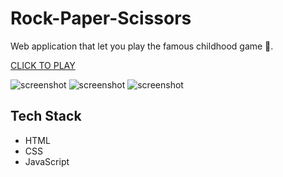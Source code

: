 # Rock-Paper-Scissors

Web application that let you play the famous childhood game 🙂.

[CLICK TO PLAY](https://rockpaperscissorsbyshikhar.netlify.app/)

![screenshot](/ss1.PNG) ![screenshot](/ss2.PNG)
![screenshot](/ss3.PNG)

## Tech Stack

- HTML
- CSS
- JavaScript
